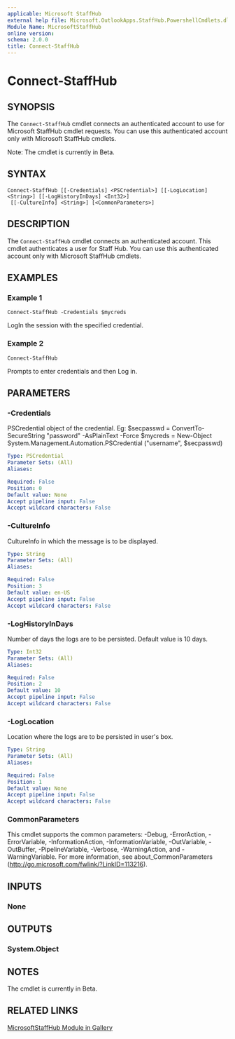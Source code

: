 ```yaml
---
applicable: Microsoft StaffHub
external help file: Microsoft.OutlookApps.StaffHub.PowershellCmdlets.dll-Help.xml
Module Name: MicrosoftStaffHub
online version:
schema: 2.0.0
title: Connect-StaffHub
---
```


# Connect-StaffHub

## SYNOPSIS
The `Connect-StaffHub` cmdlet connects an authenticated account to use for Microsoft StaffHub cmdlet requests.
You can use this authenticated account only with Microsoft StaffHub cmdlets.

Note: The cmdlet is currently in Beta.

## SYNTAX

```
Connect-StaffHub [[-Credentials] <PSCredential>] [[-LogLocation] <String>] [[-LogHistoryInDays] <Int32>]
 [[-CultureInfo] <String>] [<CommonParameters>]
```

## DESCRIPTION
The `Connect-StaffHub` cmdlet connects an authenticated account. This cmdlet authenticates a user for Staff Hub.
You can use this authenticated account only with Microsoft StaffHub cmdlets.

## EXAMPLES

### Example 1
```
Connect-StaffHub -Credentials $mycreds
```

LogIn the session with the specified credential.

### Example 2
```
Connect-StaffHub
```

Prompts to enter credentials and then Log in.

## PARAMETERS

### -Credentials
PSCredential object of the credential.
Eg: $secpasswd = ConvertTo-SecureString "password" -AsPlainText -Force
$mycreds = New-Object System.Management.Automation.PSCredential ("username", $secpasswd)

```yaml
Type: PSCredential
Parameter Sets: (All)
Aliases:

Required: False
Position: 0
Default value: None
Accept pipeline input: False
Accept wildcard characters: False
```

### -CultureInfo
CultureInfo in which the message is to be displayed.

```yaml
Type: String
Parameter Sets: (All)
Aliases:

Required: False
Position: 3
Default value: en-US
Accept pipeline input: False
Accept wildcard characters: False
```

### -LogHistoryInDays
Number of days the logs are to be persisted.
Default value is 10 days.

```yaml
Type: Int32
Parameter Sets: (All)
Aliases:

Required: False
Position: 2
Default value: 10
Accept pipeline input: False
Accept wildcard characters: False
```

### -LogLocation
Location where the logs are to be persisted in user's box.

```yaml
Type: String
Parameter Sets: (All)
Aliases:

Required: False
Position: 1
Default value: None
Accept pipeline input: False
Accept wildcard characters: False
```

### CommonParameters
This cmdlet supports the common parameters: -Debug, -ErrorAction, -ErrorVariable, -InformationAction, -InformationVariable, -OutVariable, -OutBuffer, -PipelineVariable, -Verbose, -WarningAction, and -WarningVariable. For more information, see about_CommonParameters (http://go.microsoft.com/fwlink/?LinkID=113216).

## INPUTS

### None

## OUTPUTS

### System.Object

## NOTES

The cmdlet is currently in Beta.

## RELATED LINKS

[MicrosoftStaffHub Module in Gallery](https://www.powershellgallery.com/packages/MicrosoftStaffHub/1.0.0-alpha)
